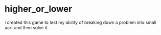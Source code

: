 # higher_or_lower
I created this game to test my ability of breaking down a problem into small
part and then solve it.